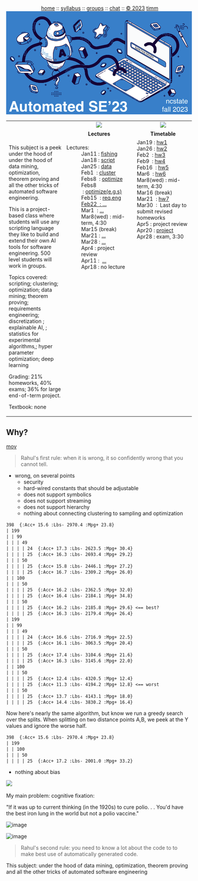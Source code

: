 <a name=top><br>
  <p align=center>&nbsp;<a href="/README.md#top">home</a> ::
  <a href="/docs/syllabus.md#top">syllabus</a> ::
  <a href="https://docs.google.com/spreadsheets/d/1YHZPRLfchksx541yaojJE_loOh2g4FaVKtrVcquoYIw/edit#gid=0">groups</a> ::
  <a href="https://discord.gg/FYwfQuNzPB">chat</a>  ::
  <a href="/LICENSE.md#top">&copy;&nbsp;2023</a> <a href="http://menzies.us">timm</a><br>
  <a href="/README.md#top"><img width=600  
     src="/etc/img/ase23.png"></a></p>





<table width="100%" border=0 align=center>
<tr>
<td></td>
<td align=center width=300><img           src="/etc/img/lectures.gif"></td>
<td align=center width=300><img  width=64 src="/etc/img/time.png"></td>
</tr>
<tr>
<td></td>
<td align=center><b>Lectures</b></td>
<td align=center><b>Timetable</b> </td>
</tr>
<tr>
<td width=500>

<p>
This subject is a peek under the hood of 
   under the hood of data mining, optimization, theorem proving and all the other tricks of automated software engineering.

<p>
This is a project-based class where students will use any scripting language they like  to build and extend their own AI tools for software engineering. 
 500 level students will work in groups.

<p>Topics covered: 
 scripting;
 clustering;
 optimization;
 data mining;
 theorem proving;
 requirements engineering;
 discretization  ;
 explainable AI, ;
 statistics for experimental algorithms,;
 hyper parameter optimization;
 deep learning

<p>Grading: 21% homeworks, 40% exams; 36% for large end-of-term project.

<p>Textbook: none


</td>
<td valign=top  xwidth="100px">

<!-- -------------------------------- -->
<dl>
<dt>
Lectures:
<dd>
Jan11&nbsp;:&nbsp;<a href="https://github.com/timm/tested/blob/main/docs/onFishing.md">fishing</a><br>
Jan18&nbsp;:&nbsp;<a href="https://github.com/timm/tested/blob/main/docs/onScript.md">script</a><br>
Jan25&nbsp;:&nbsp;<a href="https://github.com/timm/tested/blob/main/docs/onData.md">data</a><br>
Feb1 &nbsp;:&nbsp;<a href="https://github.com/timm/tested/blob/main/docs/onCluster.md">cluster</a><br>
Febs8 &nbsp;:&nbsp;<a href="https://github.com/timm/tested/blob/main/docs/onOptimize.md">optimize</a><br>
Febs8 &nbsp;:&nbsp;<a href="https://github.com/timm/tested/blob/main/docs/onOptimizeExamples.md">optimize(e.g.s)</a>
<br>
Feb15 &nbsp;:&nbsp;<a href="https://github.com/timm/tested/blob/main/docs/onRe.md">req.eng</aa><br>
Feb22 &nbsp;:&nbsp;<a href="https://github.com/timm/tested/blob/main/docs/tbd.md">...</a><br>
Mar1 &nbsp;:&nbsp;<a href="https://github.com/timm/tested/blob/main/docs/tbd.md">...</a><br>
Mar8(wed)&nbsp;:&nbsp;mid-term,&nbsp;4:30</a><br>
Mar15 (break)</a><br>
Mar21&nbsp;:&nbsp;<a href="https://github.com/timm/tested/blob/main/docs/tbd.md">...</a><br>
Mar28&nbsp;:&nbsp;<a href="https://github.com/timm/tested/blob/main/docs/tbd.md">...</a><br>
Apr4&nbsp;:&nbsp;project review</a><br>
Apr11&nbsp;:&nbsp; <a href="https://github.com/timm/tested/blob/main/docs/tbd.md">...</a><br>
Apr18&nbsp;:&nbsp;no lecture<br>
<dd>
</dl>


<!-- -------------------------------- -->

<td valign=top>
     	Jan19&nbsp;:&nbsp;<a href="https://github.com/timm/tested/blob/main/src/script.lua">hw1</a><br>
     	Jan26&nbsp;:&nbsp;<a href="https://github.com/timm/tested/blob/main/src/data.lua">hw2</a><br>
     	Feb2 &nbsp;:&nbsp;<a href="https://github.com/timm/tested/blob/main/src/cluster.lua">hw3</a><br>
     	Feb9 &nbsp;:&nbsp;<a href="https://github.com/timm/tested/blob/main/docs/onGrid.md">hw4</a><br>
     	Feb16 &nbsp;:&nbsp;<a href="https://github.com/timm/tested/blob/main/docs/onBins.md">hw5</a><br>
     	Mar6 &nbsp;:&nbsp;<a href="https://github.com/timm/tested/blob/main/docs/onExplain.md">hw6</a><br>
      Mar8(wed)&nbsp;:&nbsp;mid-term, 4:30</a><br>
    	Mar16 (break)</a><br>
     	Mar21 &nbsp;:&nbsp;<a href="https://github.com/timm/tested/blob/main/docs/onStats.md">hw7</a><br>
        Mar30 &nbsp;:&nbsp; Last day to submit revised homeworks<br>
    	Apr5&nbsp;:&nbsp;project review</a><br>
    	Apr20&nbsp;:&nbsp;<a href="https://github.com/timm/tested/blob/main/docs/onProject.md">project</a>
        Apr28&nbsp;:&nbsp;exam, 3:30

</td>
</tr>

</table>




## Why?

[mov](https://github.com/timm/tested/raw/main/etc/mov/chaptGPT_lua_kmeans.mov)

> Rahul's first rule: when it is wrong, it so confidently wrong that you cannot tell.

- wrong, on several points
   - security 
   - hard-wired constants that should be adjustable
   - does not support symbolics
   - does not support streaming
   - does not support hierarchy 
   - nothing about connecting clustering to sampling and optimization
   
```
398  {:Acc+ 15.6 :Lbs- 2970.4 :Mpg+ 23.8}
| 199
| | 99
| | | 49
| | | | 24  {:Acc+ 17.3 :Lbs- 2623.5 :Mpg+ 30.4}
| | | | 25  {:Acc+ 16.3 :Lbs- 2693.4 :Mpg+ 29.2}
| | | 50
| | | | 25  {:Acc+ 15.8 :Lbs- 2446.1 :Mpg+ 27.2}
| | | | 25  {:Acc+ 16.7 :Lbs- 2309.2 :Mpg+ 26.0}
| | 100
| | | 50
| | | | 25  {:Acc+ 16.2 :Lbs- 2362.5 :Mpg+ 32.0}
| | | | 25  {:Acc+ 16.4 :Lbs- 2184.1 :Mpg+ 34.8}
| | | 50
| | | | 25  {:Acc+ 16.2 :Lbs- 2185.8 :Mpg+ 29.6} <== best?
| | | | 25  {:Acc+ 16.3 :Lbs- 2179.4 :Mpg+ 26.4}
| 199
| | 99
| | | 49
| | | | 24  {:Acc+ 16.6 :Lbs- 2716.9 :Mpg+ 22.5}
| | | | 25  {:Acc+ 16.1 :Lbs- 3063.5 :Mpg+ 20.4}
| | | 50
| | | | 25  {:Acc+ 17.4 :Lbs- 3104.6 :Mpg+ 21.6}
| | | | 25  {:Acc+ 16.3 :Lbs- 3145.6 :Mpg+ 22.0}
| | 100
| | | 50
| | | | 25  {:Acc+ 12.4 :Lbs- 4320.5 :Mpg+ 12.4}
| | | | 25  {:Acc+ 11.3 :Lbs- 4194.2 :Mpg+ 12.8} <== worst
| | | 50
| | | | 25  {:Acc+ 13.7 :Lbs- 4143.1 :Mpg+ 18.0}
| | | | 25  {:Acc+ 14.4 :Lbs- 3830.2 :Mpg+ 16.4}
```

Now here's nearly the same algorithm, but know we run a greedy search over the splits. When splitting on two distance points  A,B, we peek at the  Y values and ignore the worse half.

```
398  {:Acc+ 15.6 :Lbs- 2970.4 :Mpg+ 23.8}
| 199
| | 100
| | | 50
| | | | 25  {:Acc+ 17.2 :Lbs- 2001.0 :Mpg+ 33.2}
```

- nothing about bias


<img src="https://github.com/timm/tested/blob/main/etc/img/fairness.png?raw=true">


My main problem: cognitive fixation:

"If it was up to current thinking (in the 1920s)  to cure polio. . . You'd have the best iron lung in the world but not a polio vaccine."

![image](https://user-images.githubusercontent.com/29195/211912925-0a9dda23-71d6-4c48-87b0-ebb3bd1eff39.png)

![image](https://user-images.githubusercontent.com/29195/211912983-1cc21e0b-d545-4e08-af3f-bb45d3c21f09.gif)



> Rahul's second rule: you need to know a lot about the code to to make best use of automatically generated code.

This subject:  under the hood of data mining, optimization, theorem proving and all the other tricks of automated software engineering
